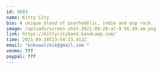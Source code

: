 ```yaml
---
id: 9003
name: Kitty City
bio: A unique blend of psychedelic, indie and pop rock.
image: /uploads/screen-shot-2021-09-28-at-9.56.49-am.png
link: https://kittycityband.bandcamp.com/
time: 2021-09-28T13:54:23.912Z
email: "knkowalchik@gmail.com "
venmo: ???
paypal: ???
---
```

